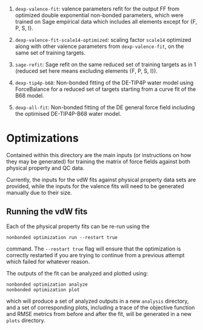 1. `dexp-valence-fit`: valence parameters refit for the output FF from optimized double exponential non-bonded parameters, which were trained on Sage empirical data which includes all elements except for {F, P, S, I}.

2. `dexp-valence-fit-scale14-optimized`: scaling factor `scale14` optimized along with other valence parameters from `dexp-valence-fit`, on the same set of training targets.

3. `sage-refit`: Sage refit on the same reduced set of training targets as in 1 (reduced set here means excluding elements {F, P, S, I}).

4. `dexp-tip4p-b68`: Non-bonded fitting of the DE-TIP4P water model using ForceBalance for a reduced set of targets
starting from a curve fit of the B68 model. 

5. `dexp-all-fit`: Non-bonded fitting of the DE general force field including the optimised DE-TIP4P-B68 water model.

# Optimizations


Contained within this directory are the main inputs (or instructions on how they may be generated)
for training the matrix of force fields against both physical property and QC data.

Currently, the inputs for the vdW fits against physical property data sets are provided, while the
inputs for the valence fits will need to be generated manually due to their size.

## Running the vdW fits

Each of the physical property fits can be re-run using the

```shell
nonbonded optimization run --restart true
```

command. The ``--restart true`` flag will ensure that the optimization is correctly restarted if you
are trying to continue from a previous attempt which failed for whatever reason.

The outputs of the fit can be analyzed and plotted using:

```shell
nonbonded optimization analyze
nonbonded optimization plot
```

which will produce a set of analyzed outputs in a new `analysis` directory, and a set of corresponding
plots, including a trace of the objective function and RMSE metrics from before and after the fit, will
be generated in a new `plots` directory.

